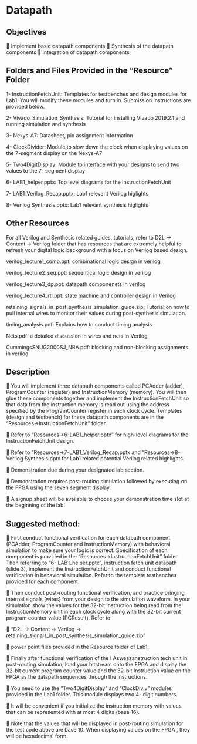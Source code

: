 # Datapath

## Objectives
 Implement basic datapath components
 Synthesis of the datapath components
 Integration of datapath components
## Folders and Files Provided in the “Resource” Folder
1- InstructionFetchUnit: Templates for testbenches and design modules for Lab1. You will
modify these modules and turn in. Submission instructions are provided below.

2- Vivado_Simulation_Synthesis: Tutorial for installing Vivado 2019.2.1 and running
simulation and synthesis

3- Nexys-A7: Datasheet, pin assignment information

4- ClockDivider: Module to slow down the clock when displaying values on the 7-segment
display on the Nexys-A7

5- Two4DigitDisplay: Module to interface with your designs to send two values to the 7-
segment display

6- LAB1_helper.pptx: Top level diagrams for the InstructionFetchUnit

7- LAB1_Verilog_Recap.pptx: Lab1 relevant Verilog higlights

8- Verilog Synthesis.pptx: Lab1 relevant synthesis higlights
## Other Resources
For all Verilog and Synthesis related guides, tutorials, refer to D2L → Content → Verilog folder
that has resources that are extremely helpful to refresh your digital logic background with a focus
on Verilog based design.

verilog_lecture1_comb.ppt: combinational logic design in verilog

verilog_lecture2_seq.ppt: sequentical logic design in verilog

verilog_lecture3_dp.ppt: datapath componenets in verilog

verilog_lecture4_rtl.ppt: state machine and controller design in Verilog

retaining_signals_in_post_synthesis_simulation_guide.zip: Tutorial on how to pull
internal wires to monitor their values during post-synthesis simulation.

timing_analysis.pdf: Explains how to conduct timing analysis

Nets.pdf: a detailed discussion in wires and nets in Verilog

CummingsSNUG2000SJ_NBA.pdf: blocking and non-blocking assignments in verilog
## Description
 You will implement three datapath components called PCAdder (adder), ProgramCounter
(register) and InstructionMemory (memory). You will then glue these components
together and implement the InstructionFetchUnit so that data from the instruction
memory is read out using the address specified by the ProgramCounter register in each
clock cycle. Templates (design and testbench) for these datapath components are in the
“Resources→InstructionFetchUnit” folder.

 Refer to “Resources→6-LAB1_helper.pptx” for high-level diagrams for the InstructionFetchUnit design.

 Refer to “Resources→7-LAB1_Verilog_Recap.pptx and “Resources→8-Verilog Synthesis.pptx for Lab1 related potential Verilog related highlights.

 Demonstration due during your designated lab section.

 Demonstration requires post-routing simulation followed by executing on the FPGA using the seven segment display.

 A signup sheet will be available to choose your demonstration time slot at the beginning of the lab.

## Suggested method:
 First conduct functional verification for each datapath component (PCAdder,
ProgramCounter and InstructionMemory) with behavioral simulation to make
sure your logic is correct. Specification of each component is provided in the
“Resources→InstructionFetchUnit” folder. Then referring to “6-
LAB1_helper.pptx”, instruction fetch unit datapath (slide 3), implement the
InstructionFetchUnit and conduct functional verification in behavioral
simulation. Refer to the template testbenches provided for each component.

 Then conduct post-routing functional verification, and practice bringing internal
signals (wires) from your design to the simulation waveform. In your
simulation show the values for the 32-bit Instruction being read from the
InstructionMemory unit in each clock cycle along with the 32-bit current
program counter value (PCResult). Refer to:

 “D2L → Content → Verilog →
retaining_signals_in_post_synthesis_simulation_guide.zip”

 power point files provided in the Resource folder of Lab1.

 Finally after functional verification of the I
Asweszanstruction tech unit in post-routing simulation, load your bitstream onto
the FPGA and display the 32-bit current program counter value and the 32-bit
Instruction value on the FPGA as the datapath sequences through the
instructions.

 You need to use the “Two4DigitDisplay” and “ClockDiv.v”
modules provided in the Lab1 folder. This module displays two 4-
digit numbers.

 It will be convenient if you initialize the instruction memory with
values that can be represented with at most 4 digits (base 16).

 Note that the values that will be displayed in post-routing
simulation for the test code above are base 10. When displaying
values on the FPGA , they will be hexadecimal form.
